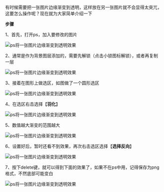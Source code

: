 有时候需要把一张图片边缘渐变到透明，这样放在另一张图片就不会显得太突兀，这要怎么操作呢？现在就为大家简单介绍一下

**步骤**

1、首先，打开ps，加入要修改的图片

![ps将一张图片边缘渐变到透明效果](https://objectstorage.ap-osaka-1.oraclecloud.com/n/ax0kqy8quzyr/b/bucket-blog/o/2022/04/97c2617e088897bd20b6316ee2f7b36b.jpg)

2、通常是作为背景图层添加的，需要先解锁（点击小锁图标解锁），或者再复制一层

![ps将一张图片边缘渐变到透明效果](https://objectstorage.ap-osaka-1.oraclecloud.com/n/ax0kqy8quzyr/b/bucket-blog/o/2022/04/20161d2398456ed3e8258be1a42c8749.jpg)

3、接着在图形上做选区，如图做了一个圆形选区

![ps将一张图片边缘渐变到透明效果](https://objectstorage.ap-osaka-1.oraclecloud.com/n/ax0kqy8quzyr/b/bucket-blog/o/2022/04/2acaddf053581806f4fd636ff893c8e9.jpg)

4、在选区右击选择【**羽化**】

![ps将一张图片边缘渐变到透明效果](https://objectstorage.ap-osaka-1.oraclecloud.com/n/ax0kqy8quzyr/b/bucket-blog/o/2022/04/7a52c6fa72cbd4c06550fbe0e0c9d479.jpg)

5、数值越大渐变的范围越大

![ps将一张图片边缘渐变到透明效果](https://objectstorage.ap-osaka-1.oraclecloud.com/n/ax0kqy8quzyr/b/bucket-blog/o/2022/04/acaeeaece26bf99dbd57286d35adcdc3.jpg)

6、设置好后，暂时还看不到效果，再次右击选区选择【**选择反向**】

![ps将一张图片边缘渐变到透明效果](https://objectstorage.ap-osaka-1.oraclecloud.com/n/ax0kqy8quzyr/b/bucket-blog/o/2022/04/a54036275565f47f7127cec808dd364b.jpg)

7、按下delete键，就可以得到下面的效果了，如果不在ps中用，记得保存为png格式，不然底部可能变白

![ps将一张图片边缘渐变到透明效果](https://objectstorage.ap-osaka-1.oraclecloud.com/n/ax0kqy8quzyr/b/bucket-blog/o/2022/04/66b22d524e6c1d38b186f2096c68b7a8.jpg)